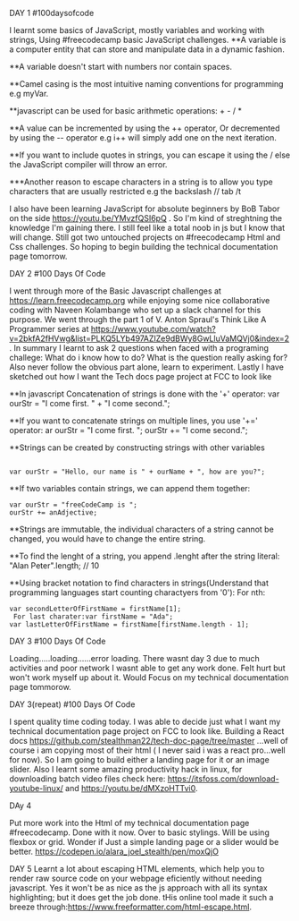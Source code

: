  DAY 1 #100daysofcode
 

I learnt some basics of JavaScript,  mostly variables and working with strings,  Using #freecodecamp basic JavaScript challenges. 
**A variable is a computer entity that can store and manipulate data in a dynamic fashion. 

**A variable doesn't start with numbers nor contain spaces.

**Camel casing is the most intuitive naming conventions for programming e.g myVar.

**javascript can be used for basic arithmetic operations: + - / *

**A value can be incremented by using the ++ operator,  Or decremented by using the -- operator e.g i++ will simply add one on the next iteration. 

**If you want to include quotes in strings,  you can escape it using the / else the JavaScript compiler will throw an error. 

***Another reason to escape characters in a string is to allow you type characters that are usually restricted e.g the backslash // tab /t 

I also have been learning JavaScript for absolute beginners  by BoB Tabor on the side https://youtu.be/YMvzfQSI6pQ . So I'm kind of streghtning the knowledge I'm gaining there.  I still feel like a total noob in js but I know that will change. 
Still got two untouched projects on #freecodecamp Html and Css challenges. So hoping to begin building the technical documentation page tomorrow.


DAY 2 #100 Days Of Code


I went through more of the Basic Javascript challenges at https://learn.freecodecamp.org  while enjoying some nice collaborative coding with Naveen Kolambange who set up a slack channel for this purpose. We went through the part 1 of V. Anton Spraul's Think Like A Programmer series  at https://www.youtube.com/watch?v=2bkfA2fHVwg&list=PLKQ5LYb497AZIZe9dBWy8GwLluVaMQVj0&index=2. In summary I learnt to ask 2 questions when faced with a programing challege: What do i know how to do?
What is the question really asking for?
Also  never follow the obvious part alone, learn to experiment. 
Lastly I have sketched out how I want the Tech docs page project at FCC to look like 

**In javascript Concatenation of strings is done with the '+' operator: var ourStr = "I come first. " + "I come second.";

**If you want to concatenate strings on multiple lines, you use '+=' operator:  ar ourStr = "I come first. ";
ourStr += "I come second.";


**Strings can be created by constructing strings with other variables 

```var ourName = "freeCodeCamp";

var ourStr = "Hello, our name is " + ourName + ", how are you?";
```

**If two variables contain strings, we can append them together: 

```anAdjective = "awesome!";
var ourStr = "freeCodeCamp is ";
ourStr += anAdjective;
```

**Strings are immutable, the individual characters  of a string cannot be changed, you would have to change the entire string. 
 
 **To find the lenght of a string, you append .lenght after the string literal: "Alan Peter".length; // 10
 
 **Using bracket notation to find characters in strings(Understand that programming languages start counting charactyers from '0'):
 For nth:
 ```var firstName = "Ada";
var secondLetterOfFirstName = firstName[1];
  For last charater:var firstName = "Ada";
var lastLetterOfFirstName = firstName[firstName.length - 1];
 ```
 
 DAY 3 #100 Days Of Code
 
Loading.....loading......error loading. There wasnt day 3 due to much activities and poor network I wasnt able to get any work done. Felt hurt but won't work myself up about it.
Would Focus on my technical documentation page tommorow.

DAY 3(repeat)  #100 Days Of Code

I spent quality time coding today. I was able to decide just what I want my technical documentation page project on FCC to look like. Building a React docs https://github.com/stealthman22/tech-doc-page/tree/master ...well of course i am copying most of their html ( I never said i was a react pro...well for now). So I am going to build either a landing page for it or an image slider. Also I learnt some amazing productivity hack in linux, for downloading batch video files check here: https://itsfoss.com/download-youtube-linux/ and https://youtu.be/dMXzoHTTvi0.

DAy 4

Put more work into the Html of my technical documentation page #freecodecamp.  Done with it now.  Over to basic stylings.  Will be using flexbox or grid.  Wonder if Just a simple landing page or a slider would be better. https://codepen.io/alara_joel_stealth/pen/moxQjO

DAY 5
Learnt a lot about escaping HTML elements, which help you to render raw source code on your webpage eficiently without needing javascript. Yes it won't be as nice as the js approach with all its syntax highlighting; but it does get the job done. tHis online tool made it such a breeze through:https://www.freeformatter.com/html-escape.html. 



